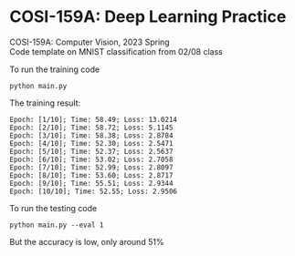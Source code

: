 # COSI-159A: Deep Learning Practice

COSI-159A: Computer Vision, 2023 Spring  
Code template on MNIST classification from 02/08 class

To run the training code

```
python main.py
```

The training result:
```
Epoch: [1/10]; Time: 58.49; Loss: 13.0214
Epoch: [2/10]; Time: 58.72; Loss: 5.1145
Epoch: [3/10]; Time: 58.38; Loss: 2.8784
Epoch: [4/10]; Time: 52.30; Loss: 2.5471
Epoch: [5/10]; Time: 52.37; Loss: 2.5637
Epoch: [6/10]; Time: 53.02; Loss: 2.7058
Epoch: [7/10]; Time: 52.99; Loss: 2.8097
Epoch: [8/10]; Time: 53.60; Loss: 2.8717
Epoch: [9/10]; Time: 55.51; Loss: 2.9344
Epoch: [10/10]; Time: 52.55; Loss: 2.9506
```

To run the testing code
```
python main.py --eval 1
```

But the accuracy is low, only around 51%